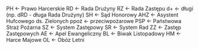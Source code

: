 PH <- Prawo Harcerskie
RD <- Rada Drużyny
RZ <- Rada Zastępu
d+ <- długi \(np. dRD - długa Rada Drużyny\)
SH <- Sąd Honorowy
AHZ <- Asystent Hufcowego ds. Zielonych
ppoż <- przeciwpożarowe
PSP <- Państwowa Straż Pożarna
SZ <- System Zastępowy
SR <- System Rad
ZZ <- Zastęp Zastępowych
AE <- Apel Ewangeliczny
BL <- Biwak Listopadowy
HM <- Harce Majowe
OL <- Obóz Letni